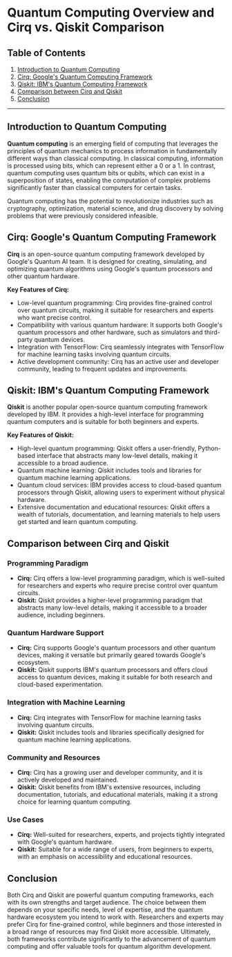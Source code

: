 # Quantum Computing Overview and Cirq vs. Qiskit Comparison

## Table of Contents

 1. [Introduction to Quantum Computing](#introduction-to-quantum-computing)
 2. [Cirq: Google's Quantum Computing Framework](#cirq-googles-quantum-computing-framework)
 3. [Qiskit: IBM's Quantum Computing Framework](#qiskit-ibms-quantum-computing-framework)
 4. [Comparison between Cirq and Qiskit](#comparison-between-cirq-and-qiskit)
 5. [Conclusion](#conclusion)

---

## Introduction to Quantum Computing

**Quantum computing** is an emerging field of computing that leverages the principles of quantum mechanics to process information in fundamentally different ways than classical computing. In classical computing, information is processed using bits, which can represent either a 0 or a 1. In contrast, quantum computing uses quantum bits or qubits, which can exist in a superposition of states, enabling the computation of complex problems significantly faster than classical computers for certain tasks.

Quantum computing has the potential to revolutionize industries such as cryptography, optimization, material science, and drug discovery by solving problems that were previously considered infeasible.

## Cirq: Google's Quantum Computing Framework

**Cirq** is an open-source quantum computing framework developed by Google's Quantum AI team. It is designed for creating, simulating, and optimizing quantum algorithms using Google's quantum processors and other quantum hardware.

**Key Features of Cirq:**
- Low-level quantum programming: Cirq provides fine-grained control over quantum circuits, making it suitable for researchers and experts who want precise control.
- Compatibility with various quantum hardware: It supports both Google's quantum processors and other hardware, such as simulators and third-party quantum devices.
- Integration with TensorFlow: Cirq seamlessly integrates with TensorFlow for machine learning tasks involving quantum circuits.
- Active development community: Cirq has an active user and developer community, leading to frequent updates and improvements.

## Qiskit: IBM's Quantum Computing Framework

**Qiskit** is another popular open-source quantum computing framework developed by IBM. It provides a high-level interface for programming quantum computers and is suitable for both beginners and experts.

**Key Features of Qiskit:**
- High-level quantum programming: Qiskit offers a user-friendly, Python-based interface that abstracts many low-level details, making it accessible to a broad audience.
- Quantum machine learning: Qiskit includes tools and libraries for quantum machine learning applications.
- Quantum cloud services: IBM provides access to cloud-based quantum processors through Qiskit, allowing users to experiment without physical hardware.
- Extensive documentation and educational resources: Qiskit offers a wealth of tutorials, documentation, and learning materials to help users get started and learn quantum computing.

## Comparison between Cirq and Qiskit

### Programming Paradigm
- **Cirq:** Cirq offers a low-level programming paradigm, which is well-suited for researchers and experts who require precise control over quantum circuits.
- **Qiskit:** Qiskit provides a higher-level programming paradigm that abstracts many low-level details, making it accessible to a broader audience, including beginners.

### Quantum Hardware Support
- **Cirq:** Cirq supports Google's quantum processors and other quantum devices, making it versatile but primarily geared towards Google's ecosystem.
- **Qiskit:** Qiskit supports IBM's quantum processors and offers cloud access to quantum devices, making it suitable for both research and cloud-based experimentation.

### Integration with Machine Learning
- **Cirq:** Cirq integrates with TensorFlow for machine learning tasks involving quantum circuits.
- **Qiskit:** Qiskit includes tools and libraries specifically designed for quantum machine learning applications.

### Community and Resources
- **Cirq:** Cirq has a growing user and developer community, and it is actively developed and maintained.
- **Qiskit:** Qiskit benefits from IBM's extensive resources, including documentation, tutorials, and educational materials, making it a strong choice for learning quantum computing.

### Use Cases
- **Cirq:** Well-suited for researchers, experts, and projects tightly integrated with Google's quantum hardware.
- **Qiskit:** Suitable for a wide range of users, from beginners to experts, with an emphasis on accessibility and educational resources.

## Conclusion

Both Cirq and Qiskit are powerful quantum computing frameworks, each with its own strengths and target audience. The choice between them depends on your specific needs, level of expertise, and the quantum hardware ecosystem you intend to work with. Researchers and experts may prefer Cirq for fine-grained control, while beginners and those interested in a broad range of resources may find Qiskit more accessible. Ultimately, both frameworks contribute significantly to the advancement of quantum computing and offer valuable tools for quantum algorithm development.